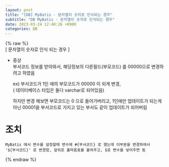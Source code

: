 ```yaml
---  
layout: post  
title: "[DB] MyBatis - 문자열이 숫자로 인식되는 경우"  
subtitle: "DB MyBatis - 문자열이 숫자로 인식되는 경우"  
date: 2023-03-24 12:40:26 +0900  
categories: DB  
---  
```

{% raw %}  
[ 문자열이 숫자로 인식 되는 경우 ]  
  
* 증상  
	부서코드 정보를 받아와서, 해당정보의 다른필드(부모코드) 를 00000으로 변경하려고 하였음  
  
	ex) 부서코드가 1인 애의 부모코드가 00000 이 되게 변경,  
		( 데이터베이스 타입은 둘다 varchar로 되어있음)  
  
	하지만 변경 해보면 부모코드는 0 으로 들어가버리고, 1인애만 업데이트가 되는게 아닌 00001을 부서코드로 가지고 있는 부서도 같이 업데이트가 되어버림  
  
# 조치  
  
	MyBatis 에서 변수를 설정할때 변수에 #{부서코드} 로 했는데 이부분을 변경하여서  
	'${부서코드}' 로 변경함, 앞뒤로 홀따옴표를 붙여주고, $로 변수를 넣어주면 됨                                      
{% endraw %}